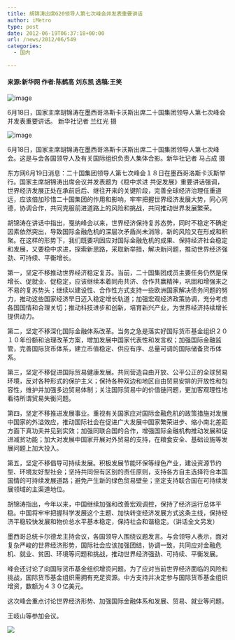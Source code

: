```yaml
---
title: 胡锦涛出席G20领导人第七次峰会并发表重要讲话
author: iMetro
type: post
date: 2012-06-19T06:37:18+00:00
url: /news/2012/06/549
categories:
  - 国内

---
```

#### 来源:新华网 作者:陈鹤高 刘东凯 选稿:王笑

![image][1] 

6月18日，国家主席胡锦涛在墨西哥洛斯卡沃斯出席二十国集团领导人第七次峰会并发表重要讲话。 新华社记者 兰红光 摄

![image][2] 

6月18日，国家主席胡锦涛在墨西哥洛斯卡沃斯出席二十国集团领导人第七次峰会。这是与会各国领导人及有关国际组织负责人集体合影。新华社记者 马占成 摄

东方网6月19日消息：二十国集团领导人第七次峰会１８日在墨西哥洛斯卡沃斯举行。国家主席胡锦涛出席会议并发表题为《稳中求进 共促发展》重要讲话强调，世界经济发展正处在承前启后、继往开来的关键阶段，完善全球经济治理任重道远，应该倍加珍惜二十国集团的作用和影响，牢牢把握世界经济发展大势，同心同德，协调合作，共同克服前进道路上的风险和挑战，共同推动世界发展繁荣。

胡锦涛在讲话中指出，戛纳峰会以来，世界经济保持复苏态势，同时不稳定不确定因素依然突出，导致国际金融危机的深层次矛盾尚未消除，新的风险又在形成和积聚。在这样的形势下，我们既要巩固应对国际金融危机的成果、保持经济社会稳定和发展，又要稳中求进，探索新思路，采取新举措，解决新问题，推动世界经济强劲、可持续、平衡增长。

第一，坚定不移推动世界经济稳定复苏。当前，二十国集团成员主要任务仍然是保增长、促就业、促稳定，应该继续本着同舟共济、合作共赢精神，巩固和增强来之不易的复苏势头；继续以建设性、合作性方式支持一些欧洲国家解决债务问题的努力，推动这些国家经济早日迈入稳定增长轨道；加强宏观经济政策协调，充分考虑各国国情和合理关切；推动科技进步和创新，培育新兴产业，为世界经济持续增长提供动力。

第二，坚定不移深化国际金融体系改革。当务之急是落实好国际货币基金组织２０１０年份额和治理改革方案，增加发展中国家代表性和发言权；加强国际金融监管，完善国际货币体系，建立币值稳定、供应有序、总量可调的国际储备货币体系。

第三，坚定不移促进国际贸易健康发展。共同营造自由开放、公平公正的全球贸易环境，反对各种形式的保护主义；保持各种双边和地区自由贸易安排的开放性和包容性，维护并加强多边贸易体制；关注国际贸易中的价值链问题，更加客观理性地看待所谓贸易失衡问题。

第四，坚定不移推进发展事业。重视有关国家应对国际金融危机的政策措施对发展中国家的外溢效应，推动国际社会在促进广大发展中国家繁荣进步、缩小南北差距方面下真功夫并见到实效；加强同联合国的合作，增强国际金融机构推动发展和促进减贫功能；加大对发展中国家开展对外贸易的支持，在粮食安全、基础设施等发展问题上加大投入。

第五，坚定不移倡导可持续发展。积极发展节能环保等绿色产业，建设资源节约型、环境友好型社会；坚持共同但有区别的责任原则，支持各方自主选择符合本国国情的可持续发展道路；避免产生新的绿色贸易壁垒；坚定支持联合国在可持续发展领域的主渠道地位。

胡锦涛指出，今年以来，中国继续加强和改善宏观调控，保持了经济运行总体平稳。中国将牢牢把握科学发展这个主题、加快转变经济发展方式这条主线，保持经济平稳较快发展和物价总水平基本稳定，保持社会和谐稳定。（讲话全文另发）

墨西哥总统卡尔德龙主持会议，各国领导人围绕议题发言。与会领导人表示，面对复杂严峻的世界经济形势，国际社会应该加强团结，协调一致，共同应对金融危机、就业、贫困、环境等问题和挑战，推动世界经济强劲、可持续、平衡发展。

峰会还讨论了向国际货币基金组织增资问题。为了应对当前世界经济面临的风险和挑战，国际货币基金组织需拥有充足资源。中方支持并决定参与国际货币基金组织增资，数额为４３０亿美元。

这次峰会重点讨论世界经济形势、加强国际金融体系和发展、贸易、就业等问题。

王岐山等参加会议。

![][3]

 [1]: http://news.eastday.com/c/20120619/images/02074917.jpg
 [2]: http://news.eastday.com/c/20120619/images/02074918.jpg
 [3]: http://china.cnr.cn/wjfwz/wqjm/201206/W020120611675438432620.jpg